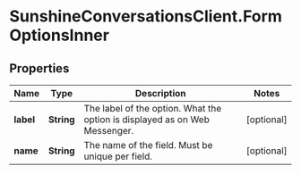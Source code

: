 # SunshineConversationsClient.FormOptionsInner

## Properties

Name | Type | Description | Notes
------------ | ------------- | ------------- | -------------
**label** | **String** | The label of the option. What the option is displayed as on Web Messenger. | [optional] 
**name** | **String** | The name of the field. Must be unique per field. | [optional] 


